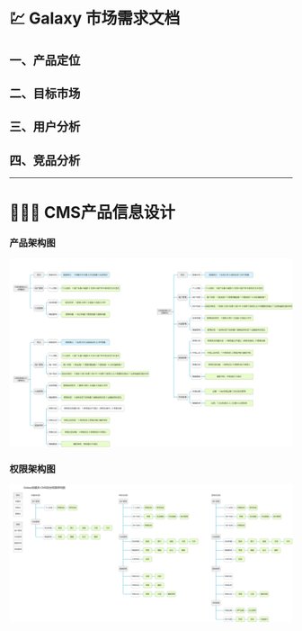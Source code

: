 # 💹 Galaxy 市场需求文档
## 一、产品定位
## 二、目标市场
## 三、用户分析
## 四、竞品分析
---
# 👩🏻‍💻 CMS产品信息设计
### 产品架构图
![产品架构图](images/产品架构图.png)
### 权限架构图
![权限架构图](images/权限架构图.png)